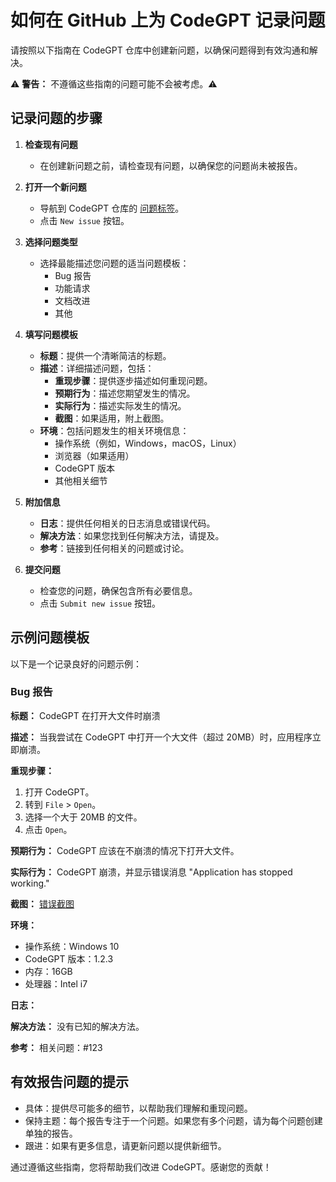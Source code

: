 # 如何在 GitHub 上为 CodeGPT 记录问题

请按照以下指南在 CodeGPT 仓库中创建新问题，以确保问题得到有效沟通和解决。

⚠️ **警告：** 不遵循这些指南的问题可能不会被考虑。⚠️

## 记录问题的步骤

1. **检查现有问题**
   - 在创建新问题之前，请检查现有问题，以确保您的问题尚未被报告。

2. **打开一个新问题**
   - 导航到 CodeGPT 仓库的 [问题标签](https://github.com/davila7/code-gpt-docs/issues/)。
   - 点击 `New issue` 按钮。

3. **选择问题类型**
   - 选择最能描述您问题的适当问题模板：
     - Bug 报告
     - 功能请求
     - 文档改进
     - 其他

4. **填写问题模板**
   - **标题**：提供一个清晰简洁的标题。
   - **描述**：详细描述问题，包括：
     - **重现步骤**：提供逐步描述如何重现问题。
     - **预期行为**：描述您期望发生的情况。
     - **实际行为**：描述实际发生的情况。
     - **截图**：如果适用，附上截图。
   - **环境**：包括问题发生的相关环境信息：
     - 操作系统（例如，Windows，macOS，Linux）
     - 浏览器（如果适用）
     - CodeGPT 版本
     - 其他相关细节

5. **附加信息**
   - **日志**：提供任何相关的日志消息或错误代码。
   - **解决方法**：如果您找到任何解决方法，请提及。
   - **参考**：链接到任何相关的问题或讨论。

6. **提交问题**
   - 检查您的问题，确保包含所有必要信息。
   - 点击 `Submit new issue` 按钮。

## 示例问题模板

以下是一个记录良好的问题示例：

### Bug 报告

**标题：** CodeGPT 在打开大文件时崩溃

**描述：**
当我尝试在 CodeGPT 中打开一个大文件（超过 20MB）时，应用程序立即崩溃。

**重现步骤：**
1. 打开 CodeGPT。
2. 转到 `File` > `Open`。
3. 选择一个大于 20MB 的文件。
4. 点击 `Open`。

**预期行为：**
CodeGPT 应该在不崩溃的情况下打开大文件。

**实际行为：**
CodeGPT 崩溃，并显示错误消息 "Application has stopped working."

**截图：**
[错误截图](link_to_screenshot)

**环境：**
- 操作系统：Windows 10
- CodeGPT 版本：1.2.3
- 内存：16GB
- 处理器：Intel i7

**日志：**

**解决方法：**
没有已知的解决方法。

**参考：**
相关问题：#123

## 有效报告问题的提示
- 具体：提供尽可能多的细节，以帮助我们理解和重现问题。
- 保持主题：每个报告专注于一个问题。如果您有多个问题，请为每个问题创建单独的报告。
- 跟进：如果有更多信息，请更新问题以提供新细节。

通过遵循这些指南，您将帮助我们改进 CodeGPT。感谢您的贡献！